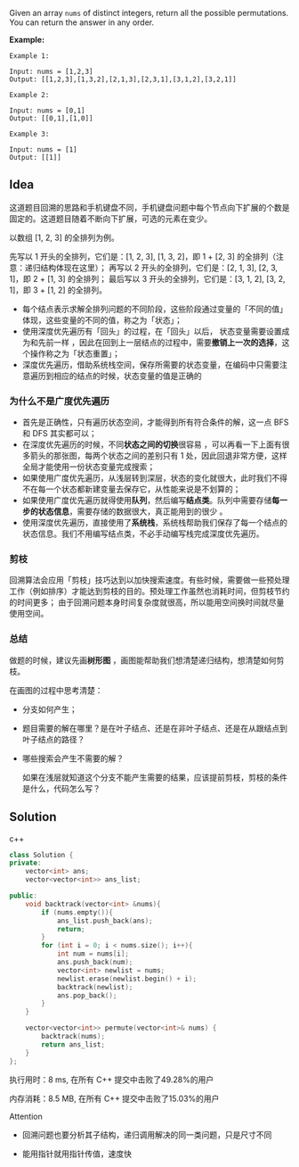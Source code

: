 Given an array `nums` of distinct integers, return all the possible permutations. You can return the answer in any order.



**Example:**

```
Example 1:

Input: nums = [1,2,3]
Output: [[1,2,3],[1,3,2],[2,1,3],[2,3,1],[3,1,2],[3,2,1]]

Example 2:

Input: nums = [0,1]
Output: [[0,1],[1,0]]

Example 3:

Input: nums = [1]
Output: [[1]]
```

## Idea

这道题目回溯的思路和手机键盘不同，手机键盘问题中每个节点向下扩展的个数是固定的。这道题目随着不断向下扩展，可选的元素在变少。

以数组 [1, 2, 3] 的全排列为例。

先写以 1 开头的全排列，它们是：[1, 2, 3], [1, 3, 2]，即 1 + [2, 3] 的全排列（注意：递归结构体现在这里）；
再写以 2 开头的全排列，它们是：[2, 1, 3], [2, 3, 1]，即 2 + [1, 3] 的全排列；
最后写以 3 开头的全排列，它们是：[3, 1, 2], [3, 2, 1]，即 3 + [1, 2] 的全排列。

- 每个结点表示求解全排列问题的不同阶段，这些阶段通过变量的「不同的值」体现，这些变量的不同的值，称之为「状态」；
- 使用深度优先遍历有「回头」的过程，在「回头」以后， 状态变量需要设置成为和先前一样 ，因此在回到上一层结点的过程中，需要**撤销上一次的选择**，这个操作称之为「状态重置」；
- 深度优先遍历，借助系统栈空间，保存所需要的状态变量，在编码中只需要注意遍历到相应的结点的时候，状态变量的值是正确的

### 为什么不是广度优先遍历

- 首先是正确性，只有遍历状态空间，才能得到所有符合条件的解，这一点 BFS 和 DFS 其实都可以；
- 在深度优先遍历的时候，不同**状态之间的切换**很容易 ，可以再看一下上面有很多箭头的那张图，每两个状态之间的差别只有 1 处，因此回退非常方便，这样全局才能使用一份状态变量完成搜索；
- 如果使用广度优先遍历，从浅层转到深层，状态的变化就很大，此时我们不得不在每一个状态都新建变量去保存它，从性能来说是不划算的；
- 如果使用广度优先遍历就得使用**队列**，然后编写**结点类**。队列中需要存储**每一步的状态信息**，需要存储的数据很大，真正能用到的很少 。
- 使用深度优先遍历，直接使用了**系统栈**，系统栈帮助我们保存了每一个结点的状态信息。我们不用编写结点类，不必手动编写栈完成深度优先遍历。

### 剪枝

回溯算法会应用「剪枝」技巧达到以加快搜索速度。有些时候，需要做一些预处理工作（例如排序）才能达到剪枝的目的。预处理工作虽然也消耗时间，但剪枝节约的时间更多；
由于回溯问题本身时间复杂度就很高，所以能用空间换时间就尽量使用空间。

### 总结
做题的时候，建议先画**树形图** ，画图能帮助我们想清楚递归结构，想清楚如何剪枝。

在画图的过程中思考清楚：

- 分支如何产生；

- 题目需要的解在哪里？是在叶子结点、还是在非叶子结点、还是在从跟结点到叶子结点的路径？

- 哪些搜索会产生不需要的解？

  如果在浅层就知道这个分支不能产生需要的结果，应该提前剪枝，剪枝的条件是什么，代码怎么写？

## Solution

c++


```c++
class Solution {
private:
    vector<int> ans;
    vector<vector<int>> ans_list;

public:
    void backtrack(vector<int> &nums){
        if (nums.empty()){
            ans_list.push_back(ans);
            return;
        }
        for (int i = 0; i < nums.size(); i++){
            int num = nums[i];
            ans.push_back(num);
            vector<int> newlist = nums;
            newlist.erase(newlist.begin() + i);
            backtrack(newlist);
            ans.pop_back();
        }
    }

    vector<vector<int>> permute(vector<int>& nums) {
        backtrack(nums);
        return ans_list;
    }
};
```

执行用时：8 ms, 在所有 C++ 提交中击败了49.28%的用户

内存消耗：8.5 MB, 在所有 C++ 提交中击败了15.03%的用户

Attention

- 回溯问题也要分析其子结构，递归调用解决的同一类问题，只是尺寸不同

- 能用指针就用指针传值，速度快
